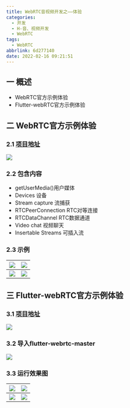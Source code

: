 ```yaml
---
title: WebRTC音视频开发之——体验
categories:
  - 开发
  - H-音、视频开发
  - WebRTC
tags:
  - WebRTC
abbrlink: 6d277140
date: 2022-02-16 09:21:51
---
```

## 一 概述

* WebRTC官方示例体验
* Flutter-webRTC官方示例体验

<!--more-->

## 二 WebRTC官方示例体验

### 2.1 [项目地址][00]
![][1]

### 2.2 包含内容

* getUserMedia()用户媒体
* Devices 设备
* Stream capture 流捕获
* RTCPeerConnection RTC对等连接
* RTCDataChannel RTC数据通道
* Video chat 视频聊天
* Insertable Streams 可插入流

### 2.3 示例
|  ![][2]    | ![][3] |
| ---- | ---- |
| ![][4] | ![][5] |



## 三 Flutter-webRTC官方示例体验

### 3.1 [项目地址][01]
![][6]
### 3.2 导入flutter-webrtc-master
![][7]

### 3.3 运行效果图

| ![][8]  | ![][9]  |
| :-----: | :-----: |
| ![][10] | ![][11] |




[00]:https://webrtc.github.io/samples/
[01]:https://github.com/flutter-webrtc


[1]:https://cdn.staticaly.com/gh/PGzxc/CDN/master/blog-webrtc/webrtc-experience-websit-samples.png
[2]:https://cdn.staticaly.com/gh/PGzxc/CDN/master/blog-webrtc/webrtc-web-sample-getusermedia.png
[3]:https://cdn.staticaly.com/gh/PGzxc/CDN/master/blog-webrtc/webrtc-web-sample-capturestrem-videotovideo.png
[4]:https://cdn.staticaly.com/gh/PGzxc/CDN/master/blog-webrtc/webrtc-web-sample-peer-connection.png
[5]:https://cdn.staticaly.com/gh/PGzxc/CDN/master/blog-webrtc/webrtc-web-sample-insertable-streams.png
[6]:https://cdn.staticaly.com/gh/PGzxc/CDN/master/blog-webrtc/webrtc-flutter-samples-site.png
[7]:https://cdn.staticaly.com/gh/PGzxc/CDN/master/blog-webrtc/webrtc-flutter-sample-import.png
[8]:https://cdn.staticaly.com/gh/PGzxc/CDN/master/blog-webrtc/webrtc-flutter-sample-home.png
[9]:https://cdn.staticaly.com/gh/PGzxc/CDN/master/blog-webrtc/webrtc-flutter-sample-getusermedia.png
[10]:https://cdn.staticaly.com/gh/PGzxc/CDN/master/blog-webrtc/webrtc-flutter-sample-getdisplaymedia.png
[11]:https://cdn.staticaly.com/gh/PGzxc/CDN/master/blog-webrtc/webrtc-flutter-sample-data-channel.png
